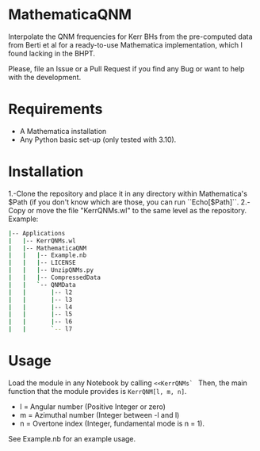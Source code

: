 # MathematicaQNM
Interpolate the QNM frequencies for Kerr BHs from the pre-computed data from Berti et al for a ready-to-use Mathematica implementation, which I found lacking in the BHPT. 

Please, file an Issue or a Pull Request if you find any Bug or want to help with the development.

# Requirements

+ A Mathematica installation
+ Any Python basic set-up (only tested with 3.10). 

# Installation

1.-Clone the repository and place it in any directory within Mathematica's $Path (if you don't know which are those, you can run ``Echo[$Path]``. 
2.-Copy or move the file "KerrQNMs.wl" to the same level as the repository. Example:

```bash
|-- Applications
|   |-- KerrQNMs.wl 
|   |-- MathematicaQNM
|   |   |-- Example.nb
|   |   |-- LICENSE
|   |   |-- UnzipQNMs.py
|   |   |-- CompressedData
|   |   `-- QNMData
|   |       |-- l2
|   |       |-- l3
|   |       |-- l4
|   |       |-- l5
|   |       |-- l6
|   |       `-- l7

```
                                                   
# Usage

Load the module in any Notebook by calling ``<<KerrQNMs` ``
Then, the main function that the module provides is ``KerrQNM[l, m, n]``. 

+ l = Angular number (Positive Integer or zero)
+ m = Azimuthal number (Integer between -l and l)
+ n = Overtone index (Integer, fundamental mode is n = 1). 

See Example.nb for an example usage. 
